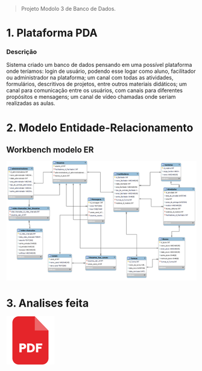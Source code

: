 > Projeto Modolo 3 de Banco de Dados.  

# 1. Plataforma PDA

### Descrição
Sistema criado um banco de dados  pensando em uma possível plataforma onde teríamos: login de usuário, podendo esse logar como aluno, facilitador ou administrador na plataforma; um canal com todas as atividades, formulários, descritivos de projetos, entre outros materiais didáticos; um canal para comunicação entre os usuários, com canais para diferentes propósitos e mensagens; um canal de vídeo chamadas onde seriam realizadas as aulas.



# 2. Modelo Entidade-Relacionamento 

## Workbench modelo ER
![](modelo.png)
# 3. Analises feita 
 
<a href="https://drive.google.com/file/d/1hXjygGlAUzjvd6u4bPihDx3S7DNEMGqZ/view">![](pdf.png)</a>